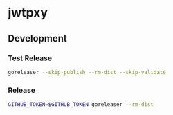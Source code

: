 # jwtpxy

## Development

### Test Release

```bash
goreleaser --skip-publish --rm-dist --skip-validate
```

### Release

```bash
GITHUB_TOKEN=$GITHUB_TOKEN goreleaser --rm-dist
```

